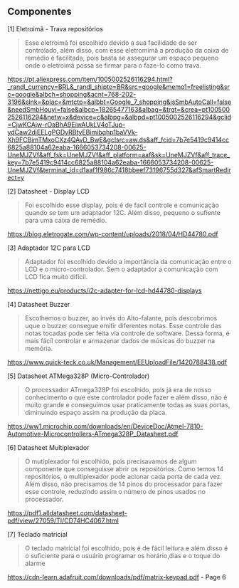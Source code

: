 ## Componentes


[1] Eletroimã - Trava repositórios  
    
> Esse eletroimã foi escolhido devido a sua facilidade de ser controlado, além disso, com esse  eletromimã a produção da caixa de remédio é facilitada, pois basta se assegurar um espaço pequeno onde o eletroimã possa se firmar para o faze-lo como trava.

https://pt.aliexpress.com/item/1005002526116294.html?_randl_currency=BRL&_randl_shipto=BR&src=google&memo1=freelisting&src=google&albch=shopping&acnt=768-202-3196&slnk=&plac=&mtctp=&albbt=Google_7_shopping&isSmbAutoCall=false&needSmbHouyi=false&albcp=18265477163&albag=&trgt=&crea=pt1005002526116294&netw=x&device=c&albpg=&albpd=pt1005002526116294&gclid=CjwKCAjw-rOaBhA9EiwAUkLV4oTJup-ydCaw2diEELgPGDvRBtyEBimibqhp1baVVk-Xh9FCBimTMxoCXz4QAvD_BwE&gclsrc=aw.ds&aff_fcid=7b7e5419c9414cc6825a88104a62eaba-1666053734208-00625-UneMJZVf&aff_fsk=UneMJZVf&aff_platform=aaf&sk=UneMJZVf&aff_trace_key=7b7e5419c9414cc6825a88104a62eaba-1666053734208-00625-UneMJZVf&terminal_id=d1aaf1f986c7418bbeef73196755d327&afSmartRedirect=y

   

[2] Datasheet - Display LCD

> Foi escolhido esse display, pois é de facil controle e comunicação quando se tem um adaptador 12C. Além disso, pequeno o sufiente para uma caixa de remédio.

https://blog.eletrogate.com/wp-content/uploads/2018/04/HD44780.pdf

[3] Adaptador 12C para LCD

> Adaptador foi escolhido devido a importância da comunicação entre o LCD e o micro-controlador. Sem o adaptador a comunicação com LCD fica muito difícil.
 
https://nettigo.eu/products/i2c-adapter-for-lcd-hd44780-displays

[4] Datasheet Buzzer

> Escolhemos o buzzer, ao invés do Alto-falante, pois descobrimos uque o buzzer consegue emitir diferentes notas. Esse controle das notas tocadas pode ser feita via controle de software. Dessa forma, é mais fácil controlar e armazenar dados de músicas do buzzer na memória.

https://www.quick-teck.co.uk/Management/EEUploadFile/1420788438.pdf

[5] Datasheet ATMega328P (Micro-Controlador)  

> O processador ATmega328P foi escolhido, pois já era de nosso conhecimento o que este controlador pode fazer e além disso, não é muito grande e conseguimos usar praticamente todas as suas portas, diminuindo espaço assim na produção da placa.

https://ww1.microchip.com/downloads/en/DeviceDoc/Atmel-7810-Automotive-Microcontrollers-ATmega328P_Datasheet.pdf

[6] Datasheet Multiplexador  

> O mutiplexador foi escolhido, pois precisavamos de algum componente que conseguisse abrir os repositórios. Como temos 14 repositórios, o multiplexador pode acionar cada porta de cada vez. Além disso, não precisamos de 14 pinos do processador para fazer esse controle, reduzindo assim o número de pinos usados no processador.  

https://pdf1.alldatasheet.com/datasheet-pdf/view/27059/TI/CD74HC4067.html

[7] Teclado matricial

> O teclado matricial foi escolhido, pois é de fácil leitura e além disso é o suficiente para o usuário programar os horário,dias e o toque do alarme 

https://cdn-learn.adafruit.com/downloads/pdf/matrix-keypad.pdf - Page 6



